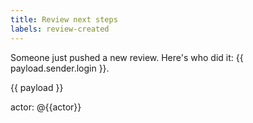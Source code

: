 ```yaml
---
title: Review next steps
labels: review-created
---
```

Someone just pushed a new review. Here's who did it: {{ payload.sender.login }}.

{{ payload }}


actor: @{{actor}}

